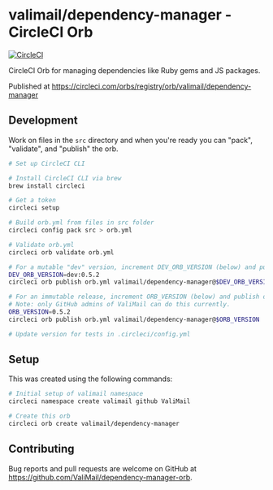 # valimail/dependency-manager - CircleCI Orb

[![CircleCI](https://circleci.com/gh/ValiMail/dependency-manager-orb.svg?style=svg&circle-token=540455df00def7479a3c81c9ab9ac8ab4f810178)](https://circleci.com/gh/ValiMail/dependency-manager-orb)

CircleCI Orb for managing dependencies like Ruby gems and JS packages.

Published at https://circleci.com/orbs/registry/orb/valimail/dependency-manager

## Development

Work on files in the `src` directory and when you're ready you can "pack",
"validate", and "publish" the orb.

```bash
# Set up CircleCI CLI

# Install CircleCI CLI via brew
brew install circleci

# Get a token
circleci setup
```

```bash
# Build orb.yml from files in src folder
circleci config pack src > orb.yml

# Validate orb.yml
circleci orb validate orb.yml

# For a mutable "dev" version, increment DEV_ORB_VERSION (below) and publish orb.yml.
DEV_ORB_VERSION=dev:0.5.2
circleci orb publish orb.yml valimail/dependency-manager@$DEV_ORB_VERSION

# For an immutable release, increment ORB_VERSION (below) and publish orb.yml.
# Note: only GitHub admins of ValiMail can do this currently.
ORB_VERSION=0.5.2
circleci orb publish orb.yml valimail/dependency-manager@$ORB_VERSION

# Update version for tests in .circleci/config.yml
```

## Setup

This was created using the following commands:

```bash
# Initial setup of valimail namespace
circleci namespace create valimail github ValiMail

# Create this orb
circleci orb create valimail/dependency-manager
```

## Contributing

Bug reports and pull requests are welcome on GitHub at https://github.com/ValiMail/dependency-manager-orb.

